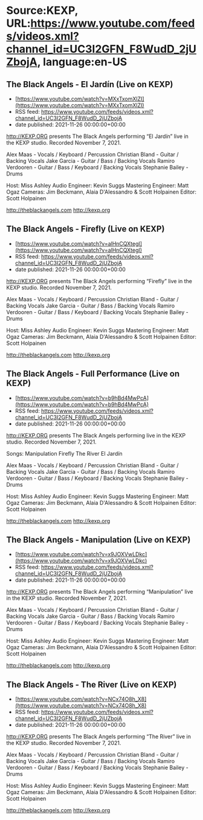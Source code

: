 # Source:KEXP, URL:https://www.youtube.com/feeds/videos.xml?channel_id=UC3I2GFN_F8WudD_2jUZbojA, language:en-US

## The Black Angels - El Jardín (Live on KEXP)
 - [https://www.youtube.com/watch?v=MXxTxomXlZI](https://www.youtube.com/watch?v=MXxTxomXlZI)
 - RSS feed: https://www.youtube.com/feeds/videos.xml?channel_id=UC3I2GFN_F8WudD_2jUZbojA
 - date published: 2021-11-26 00:00:00+00:00

http://KEXP.ORG presents The Black Angels performing “El Jardín” live in the KEXP studio. Recorded November 7, 2021.

Alex Maas - Vocals / Keyboard / Percussion
Christian Bland - Guitar / Backing Vocals
Jake Garcia - Guitar / Bass / Backing Vocals
Ramiro Verdooren -  Guitar / Bass / Keyboard / Backing Vocals
Stephanie Bailey - Drums

Host: Miss Ashley
Audio Engineer: Kevin Suggs
Mastering Engineer: Matt Ogaz
Cameras: Jim Beckmann, Alaia D'Alessandro & Scott Holpainen
Editor: Scott Holpainen

http://theblackangels.com
http://kexp.org

## The Black Angels - Firefly (Live on KEXP)
 - [https://www.youtube.com/watch?v=alHnCQXtegI](https://www.youtube.com/watch?v=alHnCQXtegI)
 - RSS feed: https://www.youtube.com/feeds/videos.xml?channel_id=UC3I2GFN_F8WudD_2jUZbojA
 - date published: 2021-11-26 00:00:00+00:00

http://KEXP.ORG presents The Black Angels performing “Firefly” live in the KEXP studio. Recorded November 7, 2021.

Alex Maas - Vocals / Keyboard / Percussion
Christian Bland - Guitar / Backing Vocals
Jake Garcia - Guitar / Bass / Backing Vocals
Ramiro Verdooren -  Guitar / Bass / Keyboard / Backing Vocals
Stephanie Bailey - Drums

Host: Miss Ashley
Audio Engineer: Kevin Suggs
Mastering Engineer: Matt Ogaz
Cameras: Jim Beckmann, Alaia D'Alessandro & Scott Holpainen
Editor: Scott Holpainen

http://theblackangels.com
http://kexp.org

## The Black Angels - Full Performance (Live on KEXP)
 - [https://www.youtube.com/watch?v=b9hBd4MwPcA](https://www.youtube.com/watch?v=b9hBd4MwPcA)
 - RSS feed: https://www.youtube.com/feeds/videos.xml?channel_id=UC3I2GFN_F8WudD_2jUZbojA
 - date published: 2021-11-26 00:00:00+00:00

http://KEXP.ORG presents The Black Angels performing live in the KEXP studio. Recorded November 7, 2021.

Songs:
Manipulation
Firefly
The River 
El Jardín

Alex Maas - Vocals / Keyboard / Percussion
Christian Bland - Guitar / Backing Vocals
Jake Garcia - Guitar / Bass / Backing Vocals
Ramiro Verdooren -  Guitar / Bass / Keyboard / Backing Vocals
Stephanie Bailey - Drums

Host: Miss Ashley
Audio Engineer: Kevin Suggs
Mastering Engineer: Matt Ogaz
Cameras: Jim Beckmann, Alaia D'Alessandro & Scott Holpainen
Editor: Scott Holpainen

http://theblackangels.com
http://kexp.org

## The Black Angels - Manipulation (Live on KEXP)
 - [https://www.youtube.com/watch?v=x9JOXVwLDkc](https://www.youtube.com/watch?v=x9JOXVwLDkc)
 - RSS feed: https://www.youtube.com/feeds/videos.xml?channel_id=UC3I2GFN_F8WudD_2jUZbojA
 - date published: 2021-11-26 00:00:00+00:00

http://KEXP.ORG presents The Black Angels performing “Manipulation” live in the KEXP studio. Recorded November 7, 2021.

Alex Maas - Vocals / Keyboard / Percussion
Christian Bland - Guitar / Backing Vocals
Jake Garcia - Guitar / Bass / Backing Vocals
Ramiro Verdooren -  Guitar / Bass / Keyboard / Backing Vocals
Stephanie Bailey - Drums

Host: Miss Ashley
Audio Engineer: Kevin Suggs
Mastering Engineer: Matt Ogaz
Cameras: Jim Beckmann, Alaia D'Alessandro & Scott Holpainen
Editor: Scott Holpainen

http://theblackangels.com
http://kexp.org

## The Black Angels - The River (Live on KEXP)
 - [https://www.youtube.com/watch?v=NCx74O8h_X8](https://www.youtube.com/watch?v=NCx74O8h_X8)
 - RSS feed: https://www.youtube.com/feeds/videos.xml?channel_id=UC3I2GFN_F8WudD_2jUZbojA
 - date published: 2021-11-26 00:00:00+00:00

http://KEXP.ORG presents The Black Angels performing “The River” live in the KEXP studio. Recorded November 7, 2021.

Alex Maas - Vocals / Keyboard / Percussion
Christian Bland - Guitar / Backing Vocals
Jake Garcia - Guitar / Bass / Backing Vocals
Ramiro Verdooren -  Guitar / Bass / Keyboard / Backing Vocals
Stephanie Bailey - Drums

Host: Miss Ashley
Audio Engineer: Kevin Suggs
Mastering Engineer: Matt Ogaz
Cameras: Jim Beckmann, Alaia D'Alessandro & Scott Holpainen
Editor: Scott Holpainen

http://theblackangels.com
http://kexp.org

